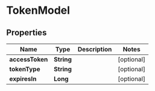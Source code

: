 

# TokenModel


## Properties

| Name | Type | Description | Notes |
|------------ | ------------- | ------------- | -------------|
|**accessToken** | **String** |  |  [optional] |
|**tokenType** | **String** |  |  [optional] |
|**expiresIn** | **Long** |  |  [optional] |



